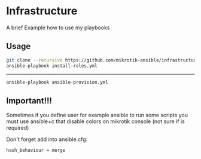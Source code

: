 Infrastructure
=========

A brief Example how to use my playbooks

Usage
------------
```bash
git clone --recursive https://github.com/mikrotik-ansible/infrastructure.git
ansible-playbook install-roles.yml
```
------------
```bash
ansible-playbook ansible-provision.yml
```

Important!!!
------------
Sometimes if you define user for example ansible to run some scripts you must use ansible+c that disable colors on mikrotik console (not sure if is required)

Don't forget add into ansible.cfg:
```
hash_behaviour = merge
```
